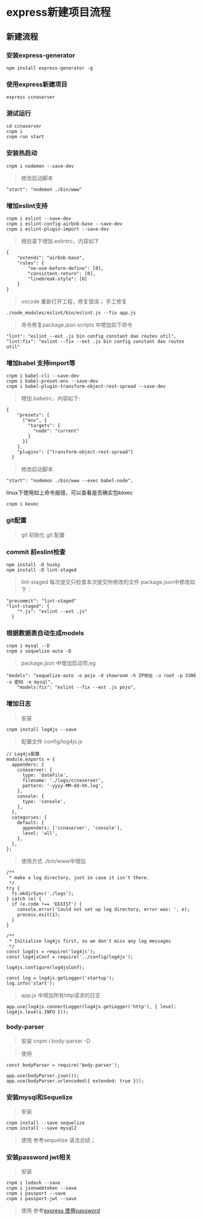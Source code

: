 # express新建项目流程

## 新建流程

### 安装express-generator
```
npm install express-generator -g
```

### 使用express新建项目
```
express ccnaserver
```

### 测试运行
```
cd ccnaserver
cnpm i
cnpm run start
```

### 安装热启动
```
cnpm i nodemon --save-dev
```
> 修改启动脚本

```
"start": "nodemon ./bin/www"
```

### 增加eslint支持
```
cnpm i eslint --save-dev
cnpm i eslint-config-airbnb-base --save-dev
cnpm i eslint-plugin-import --save-dev

```
> 根目录下增加.eslintrc，内容如下
```
{
    "extends": "airbnb-base",
    "rules": {
        "no-use-before-define": [0],
        "consistent-return": [0],
        "linebreak-style": [0]
    }
}
```
> vscode 重新打开工程，修复错误；
> 手工修复
```
./node_modules/eslint/bin/eslint.js --fix app.js
```
> 命令修复package.json scripts 中增加如下命令
```
"lint": "eslint --ext .js bin config constant dao routes util",
"lint:fix": "eslint --fix --ext .js bin config constant dao routes util"
```

### 增加babel 支持import等
```
cnpm i babel-cli --save-dev
cnpm i babel-preset-env --save-dev
cnpm i babel-plugin-transform-object-rest-spread --save-dev
```
> 增加.babelrc，内容如下:
```
{
    "presets": [
      ["env", {
        "targets": {
          "node": "current"
        }
      }]
    ],
    "plugins": ["transform-object-rest-spread"]
  }
```

> 修改启动脚本
```
"start": "nodemon ./bin/www --exec babel-node",
```

linux下使用如上命令报错，可以查看是否确实包kexec
```
cnpm i kexec 
```


### git配置
> git 初始化
> git 配置

### commit 前eslint检查
```
npm install -D husky
npm install -D lint-staged
```
> lint-staged 每次提交只检查本次提交所修改的文件
> package.json中修改如下：
```
"precommit": "lint-staged"
"lint-staged": {
    "*.js": "eslint --ext .js"
  }
```

### 根据数据表自动生成models

```
cnpm i mysql --D
cnpm i sequelize-auto -D
```

> package.json 中增加启动项,eg

```
"models": "sequelize-auto -o pojo -d showroom -h IP地址 -u root -p 3306 -x 密码 -e mysql",
    "models:fix": "eslint --fix --ext .js pojo",
```

### 增加日志

> 安装
```
cnpm install log4js --save

```

> 配置文件 config/log4js.js
```
// Log4js配置
module.exports = {
  appenders: {
    ccnaserver: {
      type: 'dateFile',
      filename: './logs/ccnaserver',
      pattern: '-yyyy-MM-dd-hh.log',
    },
    console: {
      type: 'console',
    },
  },
  categories: {
    default: {
      appenders: ['ccnaserver', 'console'],
      level: 'all',
    },
  },
};
```

> 使用方式 ./bin/www中增加
```
/**
 * make a log directory, just in case it isn't there.
 */
try {
  fs.mkdirSync('./logs');
} catch (e) {
  if (e.code !== 'EEXIST') {
    console.error('Could not set up log directory, error was: ', e);
    process.exit(1);
  }
}

/**
 * Initialise log4js first, so we don't miss any log messages
 */
const log4js = require('log4js');
const log4jsConf = require('../config/log4js');

log4js.configure(log4jsConf);

const log = log4js.getLogger('startup');
log.info('start');
```

> app.js 中增加所有http请求的日志
```
app.use(log4js.connectLogger(log4js.getLogger('http'), { level: log4js.levels.INFO }));
```

### body-parser
> 安装
cnpm i body-parser -D

> 使用
```
const bodyParser = require('body-parser');

app.use(bodyParser.json());
app.use(bodyParser.urlencoded({ extended: true }));
```

### 安装mysql和Sequelize

> 安装
```
cnpm install --save sequelize
cnpm install --save mysql2
```

> 使用
参考sequelize 语法总结；

### 安装password jwt相关
> 安装
```
cnpm i lodash --save
cnpm i jsonwebtoken --save
cnpm i passport --save
cnpm i passport-jwt --save
```

> 使用
参考[express 使用password](https://jonathanmh.com/express-passport-json-web-token-jwt-authentication-beginners/)


